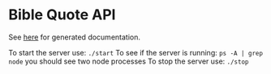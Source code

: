 Bible Quote API
===============
See [here](app/public/docs/index.html) for generated documentation.

To start the server use:
`./start`
To see if the server is running:
`ps -A | grep node` you should see two node processes
To stop the server use:
`./stop`


